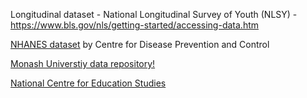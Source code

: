 
Longitudinal dataset - National Longitudinal Survey of Youth (NLSY) - https://www.bls.gov/nls/getting-started/accessing-data.htm

[NHANES dataset](https://wwwn.cdc.gov/nchs/nhanes/) by Centre for Disease Prevention and Control

[Monash Universtiy data repository!](https://bridges.monash.edu/groups) 

[National Centre for Education Studies](https://nces.ed.gov/)


